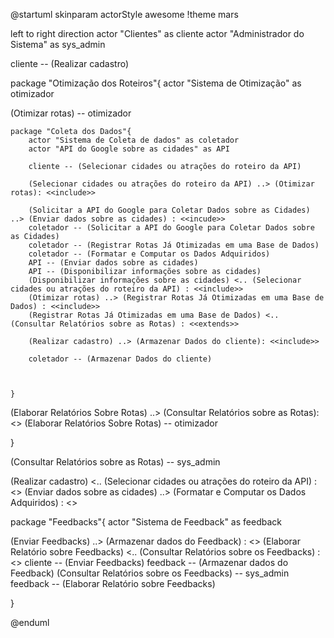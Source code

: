 @startuml
skinparam actorStyle awesome
!theme mars

left to right direction
actor "Clientes" as cliente
actor "Administrador do Sistema" as sys_admin

cliente -- (Realizar cadastro)




package "Otimização dos Roteiros"{
actor "Sistema de Otimização" as  otimizador


(Otimizar rotas) -- otimizador 


    package "Coleta dos Dados"{
        actor "Sistema de Coleta de dados" as coletador
        actor "API do Google sobre as cidades" as API   

        cliente -- (Selecionar cidades ou atrações do roteiro da API)
        
        (Selecionar cidades ou atrações do roteiro da API) ..> (Otimizar rotas): <<include>>

        (Solicitar a API do Google para Coletar Dados sobre as Cidades) ..> (Enviar dados sobre as cidades) : <<incude>>
        coletador -- (Solicitar a API do Google para Coletar Dados sobre as Cidades)
        coletador -- (Registrar Rotas Já Otimizadas em uma Base de Dados)
        coletador -- (Formatar e Computar os Dados Adquiridos)
        API -- (Enviar dados sobre as cidades)
        API -- (Disponibilizar informações sobre as cidades)
        (Disponibilizar informações sobre as cidades) <.. (Selecionar cidades ou atrações do roteiro da API) : <<include>>
        (Otimizar rotas) ..> (Registrar Rotas Já Otimizadas em uma Base de Dados) : <<include>>
        (Registrar Rotas Já Otimizadas em uma Base de Dados) <.. (Consultar Relatórios sobre as Rotas) : <<extends>>

        (Realizar cadastro) ..> (Armazenar Dados do cliente): <<include>>

        coletador -- (Armazenar Dados do cliente)



    }

(Elaborar Relatórios Sobre Rotas) ..> (Consultar Relatórios sobre as Rotas): <<include>> 
(Elaborar Relatórios Sobre Rotas) -- otimizador

}



(Consultar Relatórios sobre as Rotas) -- sys_admin




(Realizar cadastro) <.. (Selecionar cidades ou atrações do roteiro da API) : <<extends>>
(Enviar dados sobre as cidades) ..> (Formatar e Computar os Dados Adquiridos) : <<include>>


package "Feedbacks"{
actor "Sistema de Feedback" as feedback

(Enviar Feedbacks) ..> (Armazenar dados do Feedback) : <<include>>
(Elaborar Relatório sobre Feedbacks) <.. (Consultar Relatórios sobre os Feedbacks) : <<include>>
cliente -- (Enviar Feedbacks)
feedback -- (Armazenar dados do Feedback)
(Consultar Relatórios sobre os Feedbacks) -- sys_admin
feedback -- (Elaborar Relatório sobre Feedbacks)



}



@enduml
